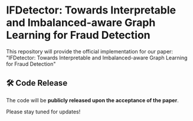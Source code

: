 # IFDetector: Towards Interpretable and Imbalanced-aware Graph Learning for Fraud Detection

This repository will provide the official implementation for our paper:
"IFDetector: Towards Interpretable and Imbalanced-aware Graph Learning for Fraud Detection"

## 🛠️ Code Release
The code will be **publicly released upon the acceptance of the paper**.

Please stay tuned for updates!
